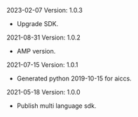 2023-02-07 Version: 1.0.3
- Upgrade SDK.

2021-08-31 Version: 1.0.2
- AMP version.

2021-07-15 Version: 1.0.1
- Generated python 2019-10-15 for aiccs.

2021-05-18 Version: 1.0.0
- Publish multi language sdk.

